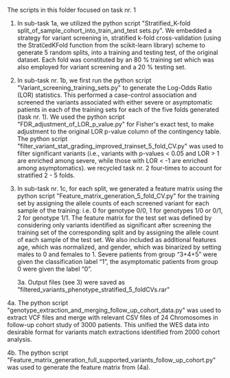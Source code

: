 The scripts in this folder focused on task nr. 1

1. In sub-task 1a, we utilized the python script "Stratified_K-fold split_of_sample_cohort_into_train_and_test sets.py". We embedded a strategy for variant screening in, 
stratified k-fold cross-validation (using the Strati¦edKFold function from the scikit-learn library) scheme to generate 5 random splits, into a training and testing test,
of the original dataset. Each fold was constituted by an 80 % training set which was also employed for variant screening and a 20 % testing set. 

2. In sub-task nr. 1b, we first run the python script "Variant_screening_training_sets.py" to generate the Log-Odds Ratio (LOR) statistics. This performed 
a case-control association and screened the variants associated with either severe or asymptomatic patients in each of the training sets for each of the 
five folds generated (task nr. 1). We used the python script "FDR_adjustment_of_LOR_p_value.py" for Fisher's exact test, to make adjustment to the original 
LOR p-value column of the contingency table. The python script "filter_variant_stat_grading_improved_trainset_5_fold_CV.py" was used to filter significant 
variants (i.e., variants with p-values < 0.05 and LOR > 1 are enriched among severe, while those with LOR < -1 are enriched among asymptomatics). we recycled 
task nr. 2 four-times to account for stratified 2 - 5 folds. 

3. In sub-task nr. 1c, for each split, we generated a feature matrix using the python script "Feature_matrix_generation_5_fold_CV.py" for the training set by 
assigning the allele counts of each screened variant for each sample of the training: i.e. 0 for genotype 0/0, 1 for genotypes 1/0 or 0/1, 2 for genotype 1/1. 
The feature matrix for the test set was defined by considering only variants identified as significant after screening the training set of the corresponding 
split and by assigning the allele count of each sample of the test set. We also included as additional features age, which was normalized, and gender, which 
was binarized by setting males to 0 and females to 1. Severe  patients from group “3+4+5” were given the classification label “1”, the asymptomatic patients 
from group 0 were given the label “0”.

     3a. Output files (see 3) were saved as "filtered_variants_phenotype_stratified_5_foldCVs.rar"

4a. The python script "genotype_extraction_and_merging_follow_up_cohort_data.py" was used to extract VCF files and merge with relevant CSV files of 24 
Chromosomes in follow-up cohort study of 3000 patients. This unified the WES data into desirable format for variants match extractions identified from 2000 
cohort analysis. 

4b. The python script "Feature_matrix_generation_full_supported_variants_follow_up_cohort.py" was used to generate the feature matrix from (4a). 
